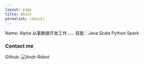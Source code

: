 ```yaml
---
layout: page
title: About
permalink: /about/
---
```


Name: Alpha
从事数据开发工作......
技能：Java Scala Python Spark

### Contact me
Github: ![Andr-Robot](https://github.com/Andr-Robot)
